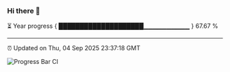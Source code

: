 ### Hi there 👋

⏳ Year progress { ████████████████████▁▁▁▁▁▁▁▁▁▁ } 67.67 %

---

⏰ Updated on Thu, 04 Sep 2025 23:37:18 GMT

![Progress Bar CI](https://github.com/IshwaranRudhara/GIT-ACTION/workflows/Progress%20Bar%20CI/badge.svg)
